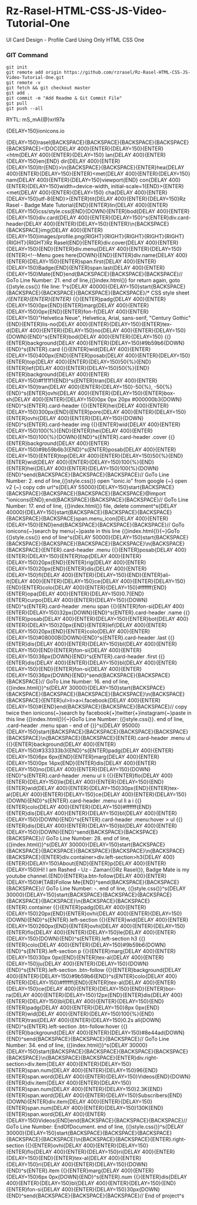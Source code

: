 # Rz-Rasel-HTML-CSS-JS-Video-Tutorial-One
UI Card Design - Profile Card Using Only HTML CSS One

### GIT Command
```git_command
git init
git remote add origin https://github.com/rzrasel/Rz-Rasel-HTML-CSS-JS-Video-Tutorial-One.git
git remote -v
git fetch && git checkout master
git add .
git commit -m "Add Readme & Git Commit File"
git pull
git push --all
```

RYTL: mS_mA{@}xrl97a


{DELAY=150}ionicons.io

{DELAY=150}rasel{BACKSPACE}{BACKSPACE}{BACKSPACE}{BACKSPACE}{BACKSPACE}<!DOC{DELAY 400}{ENTER}{DELAY=150}{ENTER}<htm{DELAY 400}{ENTER}{DELAY=150} lan{DELAY 400}{ENTER}{DELAY=150}en{END} dir{DELAY 400}{ENTER}{DELAY=150}ltr{END}>\n{BACKSPACE}{BACKSPACE}{ENTER}hea{DELAY 400}{ENTER}{DELAY=150}{ENTER}<met{DELAY 400}{ENTER}{DELAY=150} nam{DELAY 400}{ENTER}{DELAY=150}viewport{END} con{DELAY 400}{ENTER}{DELAY=150}width=device-width, initial-scale=1{END}>{ENTER}<met{DELAY 400}{ENTER}{DELAY=150} cha{DELAY 400}{ENTER}{DELAY=150}utf-8{END}>{ENTER}tit{DELAY 400}{ENTER}{DELAY=150}Rz Rasel - Badge Mate Tutorial{END}{ENTER}lin{DELAY 400}{ENTER}{DELAY=150}css/style.css{END}{DOWN}{ENTER}bod{DELAY 400}{ENTER}{DELAY=150}div.card{DELAY 400}{ENTER}{DELAY=150}^s{ENTER}div.card-header{DELAY 400}{ENTER}{DELAY=150}{ENTER}\n{BACKSPACE}{BACKSPACE}img{DELAY 400}{ENTER}{DELAY=150}images/profile.png{RIGHT}{RIGHT}{RIGHT}{RIGHT}{RIGHT}{RIGHT}{RIGHT}Rz Rasel{END}{ENTER}div.cover{DELAY 400}{ENTER}{DELAY=150}{END}{ENTER}div.menu{DELAY 400}{ENTER}{DELAY=150}{ENTER}<!--Menu goes here{DOWN}{END}{ENTER}div.name{DELAY 400}{ENTER}{DELAY=150}{ENTER}span.first{DELAY 400}{ENTER}{DELAY=150}Badge{END}{ENTER}span.last{DELAY 400}{ENTER}{DELAY=150}Mate{END}end{BACKSPACE}{BACKSPACE}{BACKSPACE}// GoTo Line Number: 21. end of line,{(}index.html{)} for return again, goto {(}style.css{)} file line: 1^s{DELAY 40000}{DELAY=150}start{BACKSPACE}{BACKSPACE}{BACKSPACE}{BACKSPACE}{BACKSPACE}/* CSS style sheet */{ENTER}{ENTER}{ENTER}* {{}{ENTER}padg{DELAY 400}{ENTER}{DELAY=150}0px{END}{ENTER}marg{DELAY 400}{ENTER}{DELAY=150}0px{END}{ENTER}fon-f{DELAY 400}{ENTER}{DELAY=150}"Helvetica Neue", Helvetica, Arial, sans-serif, "Century Gothic"{END}{ENTER}lis-no{DELAY 400}{ENTER}{DELAY=150}{ENTER}tex-d{DELAY 400}{ENTER}{DELAY=150}no{DELAY 400}{ENTER}{DELAY=150}{DOWN}{END}^s{ENTER}bod{DELAY 400}{ENTER}{DELAY=150} {{}{ENTER}background{DELAY 400}{ENTER}{DELAY=150}#9b59b6{DOWN}{END}^s{ENTER}.card {{}{ENTER}wid{DELAY 400}{ENTER}{DELAY=150}400px{END}{ENTER}posab{DELAY 400}{ENTER}{DELAY=150}{ENTER}top{DELAY 400}{ENTER}{DELAY=150}50{%}{END}{ENTER}lef{DELAY 400}{ENTER}{DELAY=150}50{%}{END}{ENTER}background{DELAY 400}{ENTER}{DELAY=150}#f1f1f1{END}^s{ENTER}tran{DELAY 400}{ENTER}{DELAY=150}tran{DELAY 400}{ENTER}{DELAY=150}-50{%}, -50{%}{END}^s{ENTER}ovhi{DELAY 400}{ENTER}{DELAY=150}{ENTER}box-sh{DELAY 400}{ENTER}{DELAY=150}0px 0px 20px #000000b3{DOWN}{END}^s{ENTER}.card-header {{}{ENTER}hei{DELAY 400}{ENTER}{DELAY=150}300px{END}{ENTER}pore{DELAY 400}{ENTER}{DELAY=150}{ENTER}ovhi{DELAY 400}{ENTER}{DELAY=150}{DOWN}{END}^s{ENTER}.card-header img {{}{ENTER}wid{DELAY 400}{ENTER}{DELAY=150}100{%}{END}{ENTER}hei{DELAY 400}{ENTER}{DELAY=150}100{%}{DOWN}{END}^s{ENTER}.card-header .cover {{}{ENTER}background{DELAY 400}{ENTER}{DELAY=150}#9b59b6b3{END}^s{ENTER}posab{DELAY 400}{ENTER}{DELAY=150}{ENTER}top{DELAY 400}{ENTER}{DELAY=150}50{%}{END}{ENTER}wid{DELAY 400}{ENTER}{DELAY=150}100{%}{END}{ENTER}hei{DELAY 400}{ENTER}{DELAY=150}100{%}{DOWN}{END}^send{BACKSPACE}{BACKSPACE}{BACKSPACE}// GoTo Line Number: 2. end of line,{(}style.css{)} open "ionic.io" from google {~} open v2 {~} copy cdn url^s{DELAY 55000}{DELAY=150}start{BACKSPACE}{BACKSPACE}{BACKSPACE}{BACKSPACE}{BACKSPACE}@import "ionicons{END};end{BACKSPACE}{BACKSPACE}{BACKSPACE}// GoTo Line Number: 17. end of line, {(}index.html{)} file, delete comment^s{DELAY 40000}{DELAY=150}start{BACKSPACE}{BACKSPACE}{BACKSPACE}{BACKSPACE}{BACKSPACE}span.menu_icon{DELAY 400}{ENTER}{DELAY=150}{END}end{BACKSPACE}{BACKSPACE}{BACKSPACE}// GoTo ionicons{~}search by menu{~}paste in this line {(}index.html{)}{~}GoTo {(}style.css{)} end of line^s{DELAY 50000}{DELAY=150}start{BACKSPACE}{BACKSPACE}{BACKSPACE}{BACKSPACE}{BACKSPACE}\n{BACKSPACE}{BACKSPACE}{ENTER}.card-header .menu {{}{ENTER}posab{DELAY 400}{ENTER}{DELAY=150}{ENTER}top{DELAY 400}{ENTER}{DELAY=150}20px{END}{ENTER}rig{DELAY 400}{ENTER}{DELAY=150}20px{END}{ENTER}dis{DELAY 400}{ENTER}{DELAY=150}fl{DELAY 400}{ENTER}{DELAY=150}{END}{ENTER}ali-it{DELAY 400}{ENTER}{DELAY=150}ce{DELAY 400}{ENTER}{DELAY=150}{END}{ENTER}colo{DELAY 400}{ENTER}{DELAY=150}#ffffff{END}{ENTER}opa{DELAY 400}{ENTER}{DELAY=150}0.7{END}{ENTER}curpo{DELAY 400}{ENTER}{DELAY=150}{DOWN}{END}^s{ENTER}.card-header .menu span {{}{ENTER}fon-si{DELAY 400}{ENTER}{DELAY=150}32px{DOWN}{END}^s{ENTER}.card-header .name {{}{ENTER}posab{DELAY 400}{ENTER}{DELAY=150}{ENTER}bot{DELAY 400}{ENTER}{DELAY=150}20px{END}{ENTER}lef{DELAY 400}{ENTER}{DELAY=150}20px{END}{ENTER}colo{DELAY 400}{ENTER}{DELAY=150}#08000B{DOWN}{END}^s{ENTER}.card-header .last {{}{ENTER}dis{DELAY 400}{ENTER}{DELAY=150}bl{DELAY 400}{ENTER}{DELAY=150}{END}{ENTER}fon-si{DELAY 400}{ENTER}{DELAY=150}36px{DOWN}{END}^s{ENTER}.card-header .first {{}{ENTER}dis{DELAY 400}{ENTER}{DELAY=150}bl{DELAY 400}{ENTER}{DELAY=150}{END}{ENTER}fon-si{DELAY 400}{ENTER}{DELAY=150}36px{DOWN}{END}^send{BACKSPACE}{BACKSPACE}{BACKSPACE}// GoTo Line Number: 16. end of line, {(}index.html{)}^s{DELAY 30000}{DELAY=150}start{BACKSPACE}{BACKSPACE}{BACKSPACE}{BACKSPACE}{BACKSPACE}\n{BACKSPACE}{BACKSPACE}{ENTER}ul>li>a>i.facebook{DELAY 400}{ENTER}{DELAY=150}#{END}end{BACKSPACE}{BACKSPACE}{BACKSPACE}// copy twice then ionicons{~}search by facebook{+}twitter{+}instagram{~}paste in this line {(}index.html{)}{~}GoTo Line Number: {(}style.css{)}. end of line, .card-header .menu span - end of {}}^s{DELAY 95000}{DELAY=150}start{BACKSPACE}{BACKSPACE}{BACKSPACE}{BACKSPACE}{BACKSPACE}\n{BACKSPACE}{BACKSPACE}{ENTER}.card-header .menu ul {{}{ENTER}background{DELAY 400}{ENTER}{DELAY=150}#333333b3{END}^s{ENTER}padg{DELAY 400}{ENTER}{DELAY=150}6px 6px{END}{ENTER}marg{DELAY 400}{ENTER}{DELAY=150}0px 14px{END}{ENTER}dis{DELAY 400}{ENTER}{DELAY=150}no{DELAY 400}{ENTER}{DELAY=150}{DOWN}{END}^s{ENTER}.card-header .menu ul li {{}{ENTER}flo{DELAY 400}{ENTER}{DELAY=150}le{DELAY 400}{ENTER}{DELAY=150}{END}{ENTER}wid{DELAY 400}{ENTER}{DELAY=150}30px{END}{ENTER}tex-al{DELAY 400}{ENTER}{DELAY=150}ce{DELAY 400}{ENTER}{DELAY=150}{DOWN}{END}^s{ENTER}.card-header .menu ul li a i {{}{ENTER}colo{DELAY 400}{ENTER}{DELAY=150}#ffffff{END}{ENTER}dis{DELAY 400}{ENTER}{DELAY=150}bl{DELAY 400}{ENTER}{DELAY=150}{DOWN}{END}^s{ENTER}.card-header .menu:hover > ul {{}{ENTER}dis{DELAY 400}{ENTER}{DELAY=150}bl{DELAY 400}{ENTER}{DELAY=150}{DOWN}{END}^send{BACKSPACE}{BACKSPACE}{BACKSPACE}// GoTo Line Number: 28. end of line, {(}index.html{)}^s{DELAY 30000}{DELAY=150}start{BACKSPACE}{BACKSPACE}{BACKSPACE}{BACKSPACE}{BACKSPACE}\n{BACKSPACE}{BACKSPACE}{ENTER}div.container>div.left-section>h3{DELAY 400}{ENTER}{DELAY=150}About{END}{ENTER}p{DELAY 400}{ENTER}{DELAY=150}Hi! I am Rashed - Uz - Zaman{(}Rz Rasel{)}, Badge Mate is my youtube channel.{END}{ENTER}a.btn-follow{DELAY 400}{ENTER}{DELAY=150}#{TAB}Follow Me{END}^send{BACKSPACE}{BACKSPACE}{BACKSPACE}// GoTo Line Number: -. end of line, {(}style.css{)}^s{DELAY 30000}{DELAY=150}start{BACKSPACE}{BACKSPACE}{BACKSPACE}{BACKSPACE}{BACKSPACE}\n{BACKSPACE}{BACKSPACE}{ENTER}.container {{}{ENTER}padg{DELAY 400}{ENTER}{DELAY=150}20px{END}{ENTER}ovhi{DELAY 400}{ENTER}{DELAY=150}{DOWN}{END}^s{ENTER}.left-section {{}{ENTER}wid{DELAY 400}{ENTER}{DELAY=150}260px{END}{ENTER}ovhi{DELAY 400}{ENTER}{DELAY=150}{ENTER}flo{DELAY 400}{ENTER}{DELAY=150}le{DELAY 400}{ENTER}{DELAY=150}{DOWN}{END}^s{ENTER}.left-section h3 {{}{ENTER}colo{DELAY 400}{ENTER}{DELAY=150}#9b59b6{DOWN}{END}^s{ENTER}.left-section p {{}{ENTER}marg{DELAY 400}{ENTER}{DELAY=150}30px 0px{END}{ENTER}tex-al{DELAY 400}{ENTER}{DELAY=150}ju{DELAY 400}{ENTER}{DELAY=150}{DOWN}{END}^s{ENTER}.left-section .btn-follow {{}{ENTER}background{DELAY 400}{ENTER}{DELAY=150}#9b59b6{END}^s{ENTER}colo{DELAY 400}{ENTER}{DELAY=150}#ffffff{END}{ENTER}tex-al{DELAY 400}{ENTER}{DELAY=150}ce{DELAY 400}{ENTER}{DELAY=150}{END}{ENTER}bor-ra{DELAY 400}{ENTER}{DELAY=150}12px{END}{ENTER}dis{DELAY 400}{ENTER}{DELAY=150}bl{DELAY 400}{ENTER}{DELAY=150}{END}{ENTER}padg{DELAY 400}{ENTER}{DELAY=150}8px 0px{END}{ENTER}wid{DELAY 400}{ENTER}{DELAY=150}100{%}{END}{ENTER}trasi{DELAY 400}{ENTER}{DELAY=150}0.2s all{DOWN}{END}^s{ENTER}.left-section .btn-follow:hover {{}{ENTER}background{DELAY 400}{ENTER}{DELAY=150}#8e44ad{DOWN}{END}^send{BACKSPACE}{BACKSPACE}{BACKSPACE}// GoTo Line Number: 34. end of line, {(}index.html{)}^s{DELAY 30000}{DELAY=150}start{BACKSPACE}{BACKSPACE}{BACKSPACE}{BACKSPACE}{BACKSPACE}\n{BACKSPACE}{BACKSPACE}{ENTER}div.right-section>div.item{DELAY 400}{ENTER}{DELAY=150}{ENTER}span.num{DELAY 400}{ENTER}{DELAY=150}96{END}{ENTER}span.word{DELAY 400}{ENTER}{DELAY=150}Videos{END}{DOWN}{ENTER}div.item{DELAY 400}{ENTER}{DELAY=150}{ENTER}span.num{DELAY 400}{ENTER}{DELAY=150}2.3K{END}{ENTER}span.word{DELAY 400}{ENTER}{DELAY=150}Subscribers{END}{DOWN}{ENTER}div.item{DELAY 400}{ENTER}{DELAY=150}{ENTER}span.num{DELAY 400}{ENTER}{DELAY=150}130K{END}{ENTER}span.word{DELAY 400}{ENTER}{DELAY=150}Videos{END}end{BACKSPACE}{BACKSPACE}{BACKSPACE}// GoTo Line Number: EndOfDocument. end of line, {(}style.css{)}^s{DELAY 30000}{DELAY=150}start{BACKSPACE}{BACKSPACE}{BACKSPACE}{BACKSPACE}{BACKSPACE}\n{BACKSPACE}{BACKSPACE}{ENTER}.right-section {{}{ENTER}ovhi{DELAY 400}{ENTER}{DELAY=150}{ENTER}flo{DELAY 400}{ENTER}{DELAY=150}ri{DELAY 400}{ENTER}{DELAY=150}{END}{ENTER}tex-al{DELAY 400}{ENTER}{DELAY=150}ri{DELAY 400}{ENTER}{DELAY=150}{DOWN}{END}^s{ENTER}.item {{}{ENTER}marg{DELAY 400}{ENTER}{DELAY=150}6px 0px{DOWN}{END}^s{ENTER}.num {{}{ENTER}dis{DELAY 400}{ENTER}{DELAY=150}bl{DELAY 400}{ENTER}{DELAY=150}{END}{ENTER}fon-si{DELAY 400}{ENTER}{DELAY=150}30px{DOWN}{END}^send{BACKSPACE}{BACKSPACE}{BACKSPACE}// End of project^s